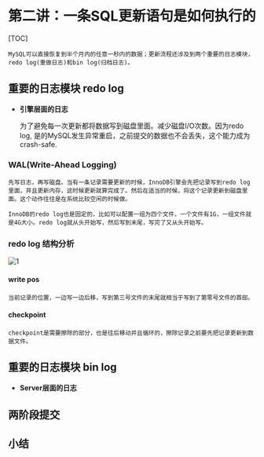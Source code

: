 # 第二讲：一条SQL更新语句是如何执行的

[TOC]

    MySQL可以直接恢复到半个月内的任意一秒内的数据；更新流程还涉及到两个重要的日志模块，redo log(重做日志)和bin log(归档日志)。

## 重要的日志模块 redo log 
+ **引擎层面的日志**

    为了避免每一次更新都将数据写到磁盘里面。减少磁盘I/O次数。因为redo log, 是的MySQL发生异常重启，之前提交的数据也不会丢失，这个能力成为crash-safe.

### WAL(Write-Ahead Logging)
    先写日志，再写磁盘。当有一条记录需要更新的时候，InnoDB引擎会先把记录写到redo log里面，并且更新内存，这时候更新就算完成了。然后在适当的时候，将这个记录更新到磁盘里面。这个动作往往是在系统比较空闲的时候做。

    InnoDB的redo log也是固定的，比如可以配置一组为四个文件，一个文件有1G，一组文件就是4G大小。redo log就从头开始写，然后写到末尾，写完了又从头开始写。

### redo log 结构分析
![1](https://github.com/LydiaCai1203/leetcode-practice/blob/master/statics/redo_log%E7%A4%BA%E6%84%8F%E5%9B%BE.jpg)

#### write pos
    当前记录的位置，一边写一边后移，写到第三号文件的末尾就相当于写到了第零号文件的首部。

#### checkpoint    
    checkpoint是需要擦除的部分，也是往后移动并且循环的，擦除记录之前要先把记录更新到数据文件。

## 重要的日志模块 bin log
+ **Server层面的日志**

    

### 

## 两阶段提交

## 小结